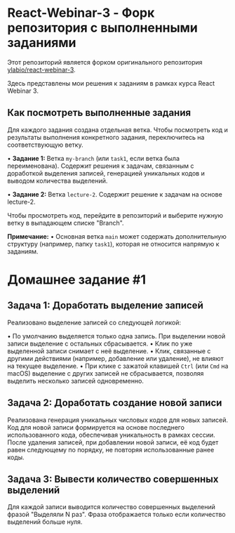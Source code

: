 # React-Webinar-3 - Форк репозитория с выполненными заданиями

Этот репозиторий является форком оригинального репозитория [ylabio/react-webinar-3](https://github.com/ylabio/react-webinar-3).

Здесь представлены мои решения к заданиям в рамках курса React Webinar 3.

## Как посмотреть выполненные задания

Для каждого задания создана отдельная ветка. Чтобы посмотреть код и результаты выполнения конкретного задания, переключитесь на соответствующую ветку.

•   **Задание 1:** Ветка `my-branch` (или `task1`, если ветка была переименована). Содержит решения к задачам, связанным с доработкой выделения записей, генерацией уникальных кодов и выводом количества выделений.

•   **Задание 2:** Ветка `lecture-2`. Содержит решение к задачам на основе lecture-2.

Чтобы просмотреть код, перейдите в репозиторий и выберите нужную ветку в выпадающем списке "Branch".

**Примечание:**
•  Основная ветка `main` может содержать дополнительную структуру (например, папку `task1`), которая не относится напрямую к заданиям.


# Домашнее задание #1

## Задача 1: Доработать выделение записей

Реализовано выделение записей со следующей логикой:

•   По умолчанию выделяется только одна запись. При выделении новой записи выделение с остальных сбрасывается.
•   Клик по уже выделенной записи снимает с неё выделение.
•   Клик, связанные с другими действиями (например, добавление или удаление), не влияют на текущее выделение.
•   При клике с зажатой клавишей `Ctrl` (или `Cmd` на macOS) выделение с других записей не сбрасывается, позволяя выделить несколько записей одновременно.

## Задача 2: Доработать создание новой записи

Реализована генерация уникальных числовых кодов для новых записей. Код для новой записи формируется на основе последнего использованного кода, обеспечивая уникальность в рамках сессии. После удаления записей, при добавлении новой записи, её код будет равен следующему по порядку, не повторяя использованные ранее коды.

## Задача 3: Вывести количество совершенных выделений

Для каждой записи выводится количество совершенных выделений фразой "Выделяли N раз". Фраза отображается только если количество выделений больше нуля.